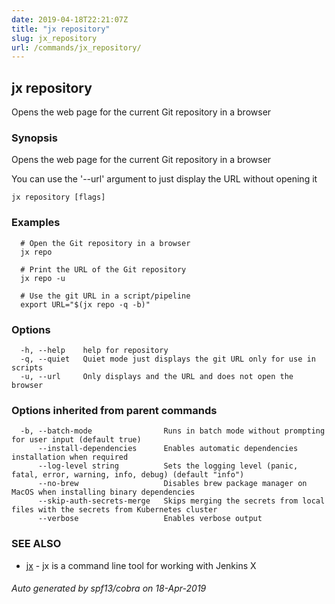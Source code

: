```yaml
---
date: 2019-04-18T22:21:07Z
title: "jx repository"
slug: jx_repository
url: /commands/jx_repository/
---
```

## jx repository

Opens the web page for the current Git repository in a browser

### Synopsis

Opens the web page for the current Git repository in a browser 

You can use the '--url' argument to just display the URL without opening it

```
jx repository [flags]
```

### Examples

```
  # Open the Git repository in a browser
  jx repo
  
  # Print the URL of the Git repository
  jx repo -u
  
  # Use the git URL in a script/pipeline
  export URL="$(jx repo -q -b)"
```

### Options

```
  -h, --help    help for repository
  -q, --quiet   Quiet mode just displays the git URL only for use in scripts
  -u, --url     Only displays and the URL and does not open the browser
```

### Options inherited from parent commands

```
  -b, --batch-mode                Runs in batch mode without prompting for user input (default true)
      --install-dependencies      Enables automatic dependencies installation when required
      --log-level string          Sets the logging level (panic, fatal, error, warning, info, debug) (default "info")
      --no-brew                   Disables brew package manager on MacOS when installing binary dependencies
      --skip-auth-secrets-merge   Skips merging the secrets from local files with the secrets from Kubernetes cluster
      --verbose                   Enables verbose output
```

### SEE ALSO

* [jx](/commands/jx/)	 - jx is a command line tool for working with Jenkins X

###### Auto generated by spf13/cobra on 18-Apr-2019
